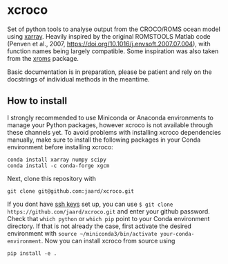 # xcroco
Set of python tools to analyse output from the CROCO/ROMS ocean model using [xarray](https://github.com/pydata/xarray).
Heavily inspired by the original ROMSTOOLS Matlab code (Penven et al., 2007, https://doi.org/10.1016/j.envsoft.2007.07.004), with function names being largely compatible. Some inspiration was also taken from the [xroms](https://github.com/bjornaa/xroms) package.

Basic documentation is in preparation, please be patient and rely on the docstrings of individual methods in the meantime.

## How to install
I strongly recommended to use Miniconda or Anaconda environments to manage your Python packages, however xcroco is not available through these channels yet. To avoid problems with installing xcroco dependencies manually, make sure to install the following packages in your Conda environment before installing xcroco:

```
conda install xarray numpy scipy
conda install -c conda-forge xgcm
```

Next, clone this repository with 

```
git clone git@github.com:jaard/xcroco.git
```

If you dont have [ssh keys](https://help.github.com/en/articles/adding-a-new-ssh-key-to-your-github-account) set up, you can use `$ git clone https://github.com/jaard/xcroco.git` and enter your github password.
Check that `which python` or `which pip` point to your Conda environment directory. If that is not already the case, first activate the desired environment with `source ~/miniconda3/bin/activate your-conda-environment`.
Now you can install xcroco from source using

```
pip install -e .
```
